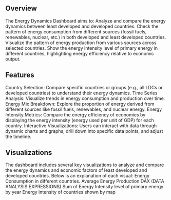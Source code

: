 ## Overview
The Energy Dynamics Dashboard aims to:
Analyze and compare the energy dynamics between least developed and developed countries.
Check the pattern of energy consumption from different sources (fossil fuels, renewables, nuclear, etc.) in both developed and least developed countries.
Visualize the pattern of energy production from various sources across selected countries.
Show the energy intensity level of primary energy in different countries, highlighting energy efficiency relative to economic output.
## Features
Country Selection: Compare specific countries or groups (e.g., all LDCs or developed countries) to understand their energy dynamics.
Time Series Analysis: Visualize trends in energy consumption and production over time.
Energy Mix Breakdown: Explore the proportion of energy derived from different sources like fossil fuels, renewables, and nuclear energy.
Energy Intensity Metrics: Compare the energy efficiency of economies by displaying the energy intensity (energy used per unit of GDP) for each country.
Interactive Visualizations: Users can interact with data through dynamic charts and graphs, drill down into specific data points, and adjust the timeline.
## Visualizations
The dashboard includes several key visualizations to analyze and compare the energy dynamics and economic factors of least developed and developed countries. Below is an explanation of each visual:
Energy Consumption in different countries.
 Average Energy Production
 DAX (DATA ANALYSIS EXPRESSIONS)
  Sum of Energy Intensity level of primary energy by year
Energy intensity of countries shown by map
